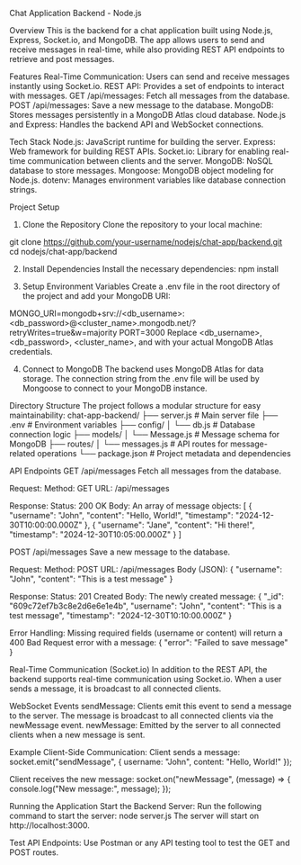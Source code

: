 Chat Application Backend - Node.js

Overview
This is the backend for a chat application built using Node.js, Express, Socket.io, and MongoDB. The app allows users to send and receive messages in real-time, while also providing REST API endpoints to retrieve and post messages.

Features
Real-Time Communication: Users can send and receive messages instantly using Socket.io.
REST API: Provides a set of endpoints to interact with messages.
GET /api/messages: Fetch all messages from the database.
POST /api/messages: Save a new message to the database.
MongoDB: Stores messages persistently in a MongoDB Atlas cloud database.
Node.js and Express: Handles the backend API and WebSocket connections.

Tech Stack
Node.js: JavaScript runtime for building the server.
Express: Web framework for building REST APIs.
Socket.io: Library for enabling real-time communication between clients and the server.
MongoDB: NoSQL database to store messages.
Mongoose: MongoDB object modeling for Node.js.
dotenv: Manages environment variables like database connection strings.

Project Setup
1. Clone the Repository
Clone the repository to your local machine:

git clone https://github.com/your-username/nodejs/chat-app/backend.git
cd nodejs/chat-app/backend

2. Install Dependencies
Install the necessary dependencies:
npm install

3. Setup Environment Variables
Create a .env file in the root directory of the project and add your MongoDB URI:

MONGO_URI=mongodb+srv://<db_username>:<db_password>@<cluster_name>.mongodb.net/<dbname>?retryWrites=true&w=majority
PORT=3000
Replace <db_username>, <db_password>, <cluster_name>, and <dbname> with your actual MongoDB Atlas credentials.

4. Connect to MongoDB
The backend uses MongoDB Atlas for data storage. The connection string from the .env file will be used by Mongoose to connect to your MongoDB instance.

Directory Structure
The project follows a modular structure for easy maintainability:
chat-app-backend/
├── server.js            # Main server file
├── .env                 # Environment variables
├── config/
│   └── db.js            # Database connection logic
├── models/
│   └── Message.js       # Message schema for MongoDB
├── routes/
│   └── messages.js      # API routes for message-related operations
└── package.json         # Project metadata and dependencies

API Endpoints
GET /api/messages
Fetch all messages from the database.

Request:
Method: GET
URL: /api/messages

Response:
Status: 200 OK
Body: An array of message objects:
[
  {
    "username": "John",
    "content": "Hello, World!",
    "timestamp": "2024-12-30T10:00:00.000Z"
  },
  {
    "username": "Jane",
    "content": "Hi there!",
    "timestamp": "2024-12-30T10:05:00.000Z"
  }
]

POST /api/messages
Save a new message to the database.

Request:
Method: POST
URL: /api/messages
Body (JSON):
{
  "username": "John",
  "content": "This is a test message"
}

Response:
Status: 201 Created
Body: The newly created message:
{
  "_id": "609c72ef7b3c8e2d6e6e1e4b",
  "username": "John",
  "content": "This is a test message",
  "timestamp": "2024-12-30T10:10:00.000Z"
}

Error Handling:
Missing required fields (username or content) will return a 400 Bad Request error with a message:
{
  "error": "Failed to save message"
}

Real-Time Communication (Socket.io)
In addition to the REST API, the backend supports real-time communication using Socket.io. When a user sends a message, it is broadcast to all connected clients.

WebSocket Events
sendMessage: Clients emit this event to send a message to the server. The message is broadcast to all connected clients via the newMessage event.
newMessage: Emitted by the server to all connected clients when a new message is sent.

Example Client-Side Communication:
Client sends a message:
socket.emit("sendMessage", { username: "John", content: "Hello, World!" });

Client receives the new message:
socket.on("newMessage", (message) => {
  console.log("New message:", message);
});

Running the Application
Start the Backend Server: Run the following command to start the server:
node server.js
The server will start on http://localhost:3000.

Test API Endpoints:
Use Postman or any API testing tool to test the GET and POST routes.